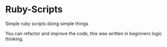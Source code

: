 # Ruby-Scripts
Simple ruby scripts doing simple things

You can refactor and improve the code, this was written in beginners logic thinking.
